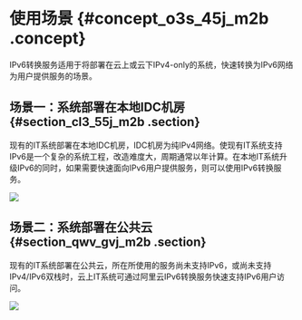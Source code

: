 # 使用场景 {#concept_o3s_45j_m2b .concept}

IPv6转换服务适用于将部署在云上或云下IPv4-only的系统，快速转换为IPv6网络为用户提供服务的场景。

## 场景一：系统部署在本地IDC机房 {#section_cl3_55j_m2b .section}

现有的IT系统部署在本地IDC机房，IDC机房为纯IPv4网络。使现有IT系统支持IPv6是一个复杂的系统工程，改造难度大，周期通常以年计算。在本地IT系统升级IPv6的同时，如果需要快速面向IPv6用户提供服务，则可以使用IPv6转换服务。

![](http://static-aliyun-doc.oss-cn-hangzhou.aliyuncs.com/assets/img/15899/15481782747171_zh-CN.png)

## 场景二：系统部署在公共云 {#section_qwv_gvj_m2b .section}

现有的IT系统部署在公共云，所在所使用的服务尚未支持IPv6，或尚未支持IPv4/IPv6双栈时，云上IT系统可通过阿里云IPv6转换服务快速支持IPv6用户访问。

![](http://static-aliyun-doc.oss-cn-hangzhou.aliyuncs.com/assets/img/15899/15481782747172_zh-CN.png)

